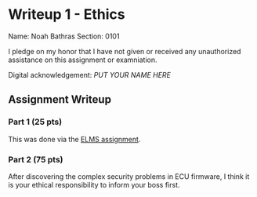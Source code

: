 Writeup 1 - Ethics
======

Name: Noah Bathras
Section: 0101

I pledge on my honor that I have not given or received any unauthorized assistance on this assignment or examniation.

Digital acknowledgement: *PUT YOUR NAME HERE*

## Assignment Writeup

### Part 1 (25 pts)

This was done via the [ELMS assignment](https://myelms.umd.edu/courses/1251976/assignments/4726433).

### Part 2 (75 pts)

After discovering the complex security problems in ECU firmware, I think it is your ethical responsibility to inform your boss
first.  
